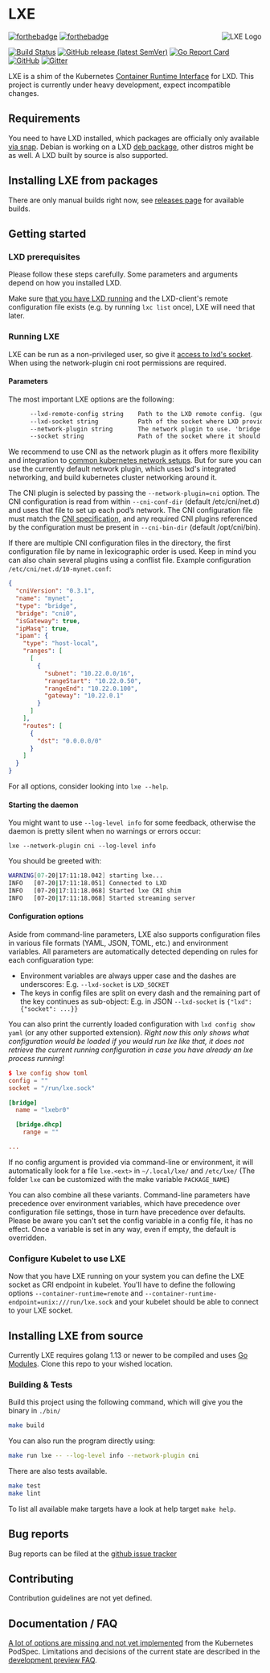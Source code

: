 
# LXE

<img src="fixtures/logo/logo_lxe_150.png" align="right" title="LXE Logo">

[![forthebadge](https://forthebadge.com/images/badges/made-with-go.svg)](https://forthebadge.com)
[![forthebadge](https://forthebadge.com/images/badges/built-with-love.svg)](https://forthebadge.com)

[![Build Status](https://github.com/automaticserver/lxe/workflows/build/badge.svg?branch=master)](https://github.com/automaticserver/lxe/actions?query=workflow:build+branch:master)
[![GitHub release (latest SemVer)](https://img.shields.io/github/v/release/automaticserver/lxe)](https://github.com/automaticserver/lxe/releases)
[![Go Report Card](https://goreportcard.com/badge/github.com/automaticserver/lxe)](https://goreportcard.com/report/github.com/automaticserver/lxe)
[![GitHub](https://img.shields.io/github/license/automaticserver/lxe?color=lightgrey)](https://github.com/automaticserver/lxe/blob/master/COPYING)
[![Gitter](https://img.shields.io/gitter/room/automaticserver/lxe?color=blueviolet)](https://gitter.im/automaticserver-lxe)

LXE is a shim of the Kubernetes [Container Runtime Interface](https://github.com/kubernetes/community/blob/master/contributors/devel/sig-node/container-runtime-interface.md) for LXD.
This project is currently under heavy development, expect incompatible changes.

## Requirements

You need to have LXD installed, which packages are officially only available [via snap](https://linuxcontainers.org/lxd/getting-started-cli/#snap-package-archlinux-debian-fedora-opensuse-and-ubuntu). Debian is working on a LXD [deb package](https://wiki.debian.org/LXD), other distros might be as well. A LXD built by source is also supported.

## Installing LXE from packages

There are only manual builds right now, see [releases page](https://github.com/automaticserver/lxe/releases) for available builds.

## Getting started

### LXD prerequisites

Please follow these steps carefully. Some parameters and arguments depend on how you installed LXD.

Make sure [that you have LXD running](https://github.com/lxc/lxd#machine-setup) and the LXD-client's remote configuration file exists (e.g. by running `lxc list` once), LXE will need that later.

### Running LXE

LXE can be run as a non-privileged user, so give it [access to lxd's socket](https://linuxcontainers.org/lxd/getting-started-cli/#access-control). When using the network-plugin cni root permissions are required.

#### Parameters

The most important LXE options are the following:

```cmd
      --lxd-remote-config string    Path to the LXD remote config. (guessed by default)
      --lxd-socket string           Path of the socket where LXD provides it's API. (guessed by default)
      --network-plugin string       The network plugin to use. 'bridge' manages the lxd bridge defined in --bridge-name. 'cni' uses kubernetes cni tools to attach interfaces using configuration defined in --cni-conf-dir (default "bridge")
      --socket string               Path of the socket where it should provide the runtime and image service to kubelet. (default "/run/lxe.sock")
```

We recommend to use CNI as the network plugin as it offers more flexibility and integration to [common kubernetes network setups](https://kubernetes.io/docs/concepts/cluster-administration/networking/). But for sure you can use the currently default network plugin, which uses lxd's integrated networking, and build kubernetes cluster networking around it.

The CNI plugin is selected by passing the `--network-plugin=cni` option. The CNI configuration is read from within `--cni-conf-dir` (default /etc/cni/net.d) and uses that file to set up each pod’s network. The CNI configuration file must match the [CNI specification](https://github.com/containernetworking/cni/blob/master/SPEC.md#network-configuration), and any required CNI plugins referenced by the configuration must be present in `--cni-bin-dir` (default /opt/cni/bin).

If there are multiple CNI configuration files in the directory, the first configuration file by name in lexicographic order is used. Keep in mind you can also chain several plugins using a conflist file. Example configuration `/etc/cni/net.d/10-mynet.conf`:

```json
{
  "cniVersion": "0.3.1",
  "name": "mynet",
  "type": "bridge",
  "bridge": "cni0",
  "isGateway": true,
  "ipMasq": true,
  "ipam": {
    "type": "host-local",
    "ranges": [
      [
        {
          "subnet": "10.22.0.0/16",
          "rangeStart": "10.22.0.50",
          "rangeEnd": "10.22.0.100",
          "gateway": "10.22.0.1"
        }
      ]
    ],
    "routes": [
      {
        "dst": "0.0.0.0/0"
      }
    ]
  }
}
```

For all options, consider looking into `lxe --help`.

#### Starting the daemon

You might want to use `--log-level info` for some feedback, otherwise the daemon is pretty silent when no warnings or errors occur:

`lxe --network-plugin cni --log-level info`

You should be greeted with:

```bash
WARNING[07-20|17:11:18.042] starting lxe...                               packagename=lxe version=0.0.0 gitcommit=... gittreestate=dirty buildnumber=undef builddate="..."
INFO   [07-20|17:11:18.051] Connected to LXD                              lxd-socket=/var/lib/lxd/unix.socket
INFO   [07-20|17:11:18.068] Started lxe CRI shim                          socket=/run/lxe.sock
INFO   [07-20|17:11:18.068] Started streaming server                      endpoint=":44124" baseurl="http://10.249.100.169:44124"
```

#### Configuration options

Aside from command-line parameters, LXE also supports configuration files in various file formats (YAML, JSON, TOML, etc.) and environment variables. All parameters are automatically detected depending on rules for each configuaration type:

- Environment variables are always upper case and the dashes are underscores: E.g. `--lxd-socket` is `LXD_SOCKET`
- The keys in config files are split on every dash and the remaining part of the key continues as sub-object: E.g. in JSON `--lxd-socket` is `{"lxd": {"socket": ...}}`

You can also print the currently loaded configuration with `lxd config show yaml` (or any other supported extension). _Right now this only shows what configuration would be loaded if you would run lxe like that, it does not retrieve the current running configuration in case you have already an lxe process running_!

```toml
$ lxe config show toml
config = ""
socket = "/run/lxe.sock"

[bridge]
  name = "lxebr0"

  [bridge.dhcp]
    range = ""

...
```

If no config argument is provided via command-line or environment, it will automatically look for a file `lxe.<ext>` in `~/.local/lxe/` and `/etc/lxe/` (The folder `lxe` can be customized with the make variable `PACKAGE_NAME`)

You can also combine all these variants. Command-line parameters have precedence over environment variables, which have precedence over configuration file settings, those in turn have precedence over defaults. Please be aware you can't set the config variable in a config file, it has no effect. Once a variable is set in any way, even if empty, the default is overridden.

### Configure Kubelet to use LXE

Now that you have LXE running on your system you can define the LXE socket as CRI endpoint in kubelet. You'll have to define the following options `--container-runtime=remote` and `--container-runtime-endpoint=unix:///run/lxe.sock` and your kubelet should be able to connect to your LXE socket.

## Installing LXE from source

Currently LXE requires golang 1.13 or newer to be compiled and uses [Go Modules](https://github.com/golang/go/wiki/Modules). Clone this repo to your wished location.

### Building & Tests

Build this project using the following command, which will give you the binary in `./bin/`

```bash
make build
```

You can also run the program directly using:

```bash
make run lxe -- --log-level info --network-plugin cni
```

There are also tests available.

```bash
make test
make lint
```

To list all available make targets have a look at help target `make help`.

## Bug reports

Bug reports can be filed at the [github issue tracker](https://github.com/automaticserver/lxe/issues/new)

## Contributing

Contribution guidelines are not yet defined.

## Documentation / FAQ

[A lot of options are missing and not yet implemented](doc/podspec-features.md) from the Kubernetes PodSpec.
Limitations and decisions of the current state are described in the [development preview FAQ](/doc/development-preview-faq.md).
